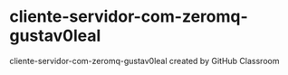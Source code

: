 # cliente-servidor-com-zeromq-gustav0leal
cliente-servidor-com-zeromq-gustav0leal created by GitHub Classroom
